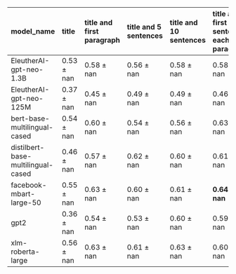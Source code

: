 | model_name                         | title          | title and first paragraph   | title and 5 sentences   | title and 10 sentences   | title and first sentence each paragraph   | raw text           |
|:-----------------------------------|:---------------|:----------------------------|:------------------------|:-------------------------|:------------------------------------------|:-------------------|
| EleutherAI-gpt-neo-1.3B            | 0.53 $\pm$ nan | 0.58 $\pm$ nan              | 0.56 $\pm$ nan          | 0.58 $\pm$ nan           | 0.58 $\pm$ nan                            | 0                  |
| EleutherAI-gpt-neo-125M            | 0.37 $\pm$ nan | 0.45 $\pm$ nan              | 0.49 $\pm$ nan          | 0.49 $\pm$ nan           | 0.46 $\pm$ nan                            | 0.59 $\pm$ nan     |
| bert-base-multilingual-cased       | 0.54 $\pm$ nan | 0.60 $\pm$ nan              | 0.54 $\pm$ nan          | 0.56 $\pm$ nan           | 0.63 $\pm$ nan                            | **0.64 $\pm$ nan** |
| distilbert-base-multilingual-cased | 0.46 $\pm$ nan | 0.57 $\pm$ nan              | 0.62 $\pm$ nan          | 0.60 $\pm$ nan           | 0.61 $\pm$ nan                            | 0.61 $\pm$ nan     |
| facebook-mbart-large-50            | 0.55 $\pm$ nan | 0.63 $\pm$ nan              | 0.60 $\pm$ nan          | 0.61 $\pm$ nan           | **0.64 $\pm$ nan**                        | 0.63 $\pm$ nan     |
| gpt2                               | 0.36 $\pm$ nan | 0.54 $\pm$ nan              | 0.53 $\pm$ nan          | 0.60 $\pm$ nan           | 0.59 $\pm$ nan                            | 0.59 $\pm$ nan     |
| xlm-roberta-large                  | 0.56 $\pm$ nan | 0.63 $\pm$ nan              | 0.61 $\pm$ nan          | 0.63 $\pm$ nan           | 0.60 $\pm$ nan                            | 0.63 $\pm$ nan     |